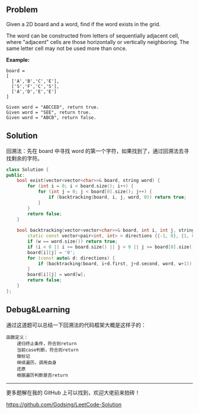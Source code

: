 ## Problem

Given a 2D board and a word, find if the word exists in the grid.

The word can be constructed from letters of sequentially adjacent cell, where "adjacent" cells are those horizontally or vertically neighboring. The same letter cell may not be used more than once.

**Example:**

```
board =
[
  ['A','B','C','E'],
  ['S','F','C','S'],
  ['A','D','E','E']
]

Given word = "ABCCED", return true.
Given word = "SEE", return true.
Given word = "ABCB", return false.
```



## Solution

回溯法：先在 board 中寻找 word 的第一个字符，如果找到了，通过回溯法去寻找剩余的字符。

```c++
class Solution {
public:
    bool exist(vector<vector<char>>& board, string word) {
        for (int i = 0; i < board.size(); i++) {
            for (int j = 0; j < board[0].size(); j++) {
                if (backtracking(board, i, j, word, 0)) return true;
            }
        }
        return false;
    }
    
    bool backtracking(vector<vector<char>>& board, int i, int j, string& word, int w) {
        static const vector<pair<int, int> > directions {{-1, 0}, {1, 0}, {0, -1}, {0, 1}};
        if (w == word.size()) return true;
        if (i < 0 || i >= board.size() || j < 0 || j >= board[0].size() || board[i][j] != word[w]) return false;
        board[i][j] = '0';
        for (const auto& d: directions) {
            if (backtracking(board, i+d.first, j+d.second, word, w+1)) return true;
        }
        board[i][j] = word[w];
        return false;
    }
};
```



## Debug&Learning

通过这道题可以总结一下回溯法的代码框架大概是这样子的：

```
函数定义：
	递归终止条件，符合则return
	当前case判断，符合则return
	做标记
	继续遍历，调用自身
	还原
	根据遍历判断是否return
```



------

更多题解在我的 GitHub 上可以找到，欢迎大佬前来拍砖！

https://github.com/Godsing/LeetCode-Solution

